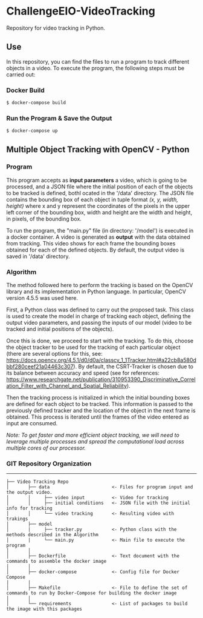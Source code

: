 # ChallengeEIO-VideoTracking
Repository for video tracking in Python.

## Use
In this repository, you can find the files to run a program to track different objects in a video. To execute the program, the following steps must be carried out:

### Docker Build
```sh
$ docker-compose build
```

### Run the Program & Save the Output
```sh
$ docker-compose up
```

## Multiple Object Tracking with OpenCV - Python

### Program

This program accepts as **input parameters** a video, which is going to be processed, and a JSON file where the initial position of each of the objects to be tracked is defined, bothl ocated in the '/data' directory. The JSON file contains the bounding box of each object in tuple format *(x, y, width, height)* where x and y represent the coordinates of the pixels in the upper left corner of the bounding box, width and height are the width and height, in pixels, of the bounding box.

To run the program, the "main.py" file (in directory: '/model') is executed in a docker container. A video is generated as **output** with the data obtained from tracking. This video shows for each frame the bounding boxes obtained for each of the defined objects. By default, the output video is saved in '/data' directory.

### Algorithm

The method followed here to perform the tracking is based on the OpenCV library and its implementation in Python language. In particular, OpenCV version 4.5.5 was used here.

First, a Python class was defined to carry out the proposed task. This class is used to create the model in charge of tracking each object, defining the output video parameters, and passing the inputs of our model (video to be tracked and initial positions of the objects).

Once this is done, we proceed to start with the tracking. To do this, choose the object tracker to be used for the tracking of each particular object (there are several options for this, see: https://docs.opencv.org/4.5.1/d0/d0a/classcv_1_1Tracker.html#a22cb8a580dbbf280ceef21a04463c307). By default, the CSRT-Tracker is chosen due to its balance between accuracy and speed (see for references: https://www.researchgate.net/publication/310953390_Discriminative_Correlation_Filter_with_Channel_and_Spatial_Reliability). 

Then the tracking process is initialized in which the initial bounding boxes are defined for each object to be tracked. This information is passed to the previously defined tracker and the location of the object in the next frame is obtained. This process is iterated until the frames of the video entered as input are consumed.

*Note: To get faster and more efficient object tracking, we will need to leverage multiple processes and spread the computational load across 
multiple cores of our processor.*



### GIT Repository Organization
------------------

    ├── Video Tracking Repo                
    │       ├── data                       <- Files for program input and the output video.
    │       │     ├── video input          <- Video for tracking
    │       │     ├── initial conditions   <- JSON file with the initial info for tracking
    │       │     └── video tracking       <- Resulting video with trakings  
    │       ├── model                    
    │       |     ├── tracker.py           <- Python class with the methods described in the Algorithm
    │       |     └── main.py              <- Main file to execute the program
    │       │               
    │       ├── Dockerfile                 <- Text document with the commands to assemble the docker image 
    │       │                    
    │       ├── docker-compose             <- Config file for Docker Compose
    |       |
    │       ├── Makefile                   <- File to define the set of commands to run by Docker-Compose for building the docker image
    │       │                    
    │       └── requirements               <- List of packages to build the image with this packages

